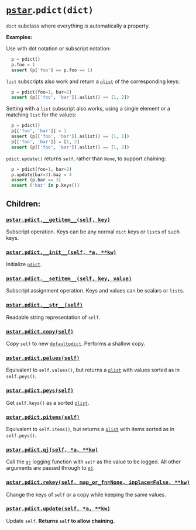 # [`pstar`](/docs/pstar.md).`pdict(dict)`

`dict` subclass where everything is automatically a property.

**Examples:**

Use with dot notation or subscript notation:
```python
  p = pdict()
  p.foo = 1
  assert (p['foo'] == p.foo == 1)
```

`list` subscripts also work and return a [`plist`](/docs/pstar_plist.md) of the corresponding keys:
```python
  p = pdict(foo=1, bar=2)
  assert (p[['foo', 'bar']].aslist() == [1, 2])
```

Setting with a `list` subscript also works, using a single element or a matching
`list` for the values:
```python
  p = pdict()
  p[['foo', 'bar']] = 1
  assert (p[['foo', 'bar']].aslist() == [1, 1])
  p[['foo', 'bar']] = [1, 2]
  assert (p[['foo', 'bar']].aslist() == [1, 2])
```

`pdict.update()` returns `self`, rather than `None`, to support chaining:
```python
  p = pdict(foo=1, bar=2)
  p.update(bar=3).baz = 4
  assert (p.bar == 3)
  assert ('baz' in p.keys())
```

## Children:

### [`pstar.pdict.__getitem__(self, key)`](/docs/pstar_pdict___getitem__.md)

Subscript operation. Keys can be any normal `dict` keys or `list`s of such keys.

### [`pstar.pdict.__init__(self, *a, **kw)`](/docs/pstar_pdict___init__.md)

Initialize [`pdict`](/docs/pstar_pdict.md).

### [`pstar.pdict.__setitem__(self, key, value)`](/docs/pstar_pdict___setitem__.md)

Subscript assignment operation. Keys and values can be scalars or `list`s.

### [`pstar.pdict.__str__(self)`](/docs/pstar_pdict___str__.md)

Readable string representation of `self`.

### [`pstar.pdict.copy(self)`](/docs/pstar_pdict_copy.md)

Copy `self` to new [`defaultpdict`](/docs/pstar_defaultpdict.md). Performs a shallow copy.

### [`pstar.pdict.palues(self)`](/docs/pstar_pdict_palues.md)

Equivalent to `self.values()`, but returns a [`plist`](/docs/pstar_plist.md) with values sorted as in `self.peys()`.

### [`pstar.pdict.peys(self)`](/docs/pstar_pdict_peys.md)

Get `self.keys()` as a sorted [`plist`](/docs/pstar_plist.md).

### [`pstar.pdict.pitems(self)`](/docs/pstar_pdict_pitems.md)

Equivalent to `self.items()`, but returns a [`plist`](/docs/pstar_plist.md) with items sorted as in `self.peys()`.

### [`pstar.pdict.qj(self, *a, **kw)`](/docs/pstar_pdict_qj.md)

Call the [`qj`](/docs/pstar_defaultpdict_qj.md) logging function with `self` as the value to be logged. All other arguments are passed through to [`qj`](/docs/pstar_defaultpdict_qj.md).

### [`pstar.pdict.rekey(self, map_or_fn=None, inplace=False, **kw)`](/docs/pstar_pdict_rekey.md)

Change the keys of `self` or a copy while keeping the same values.

### [`pstar.pdict.update(self, *a, **kw)`](/docs/pstar_pdict_update.md)

Update `self`. **Returns `self` to allow chaining.**

